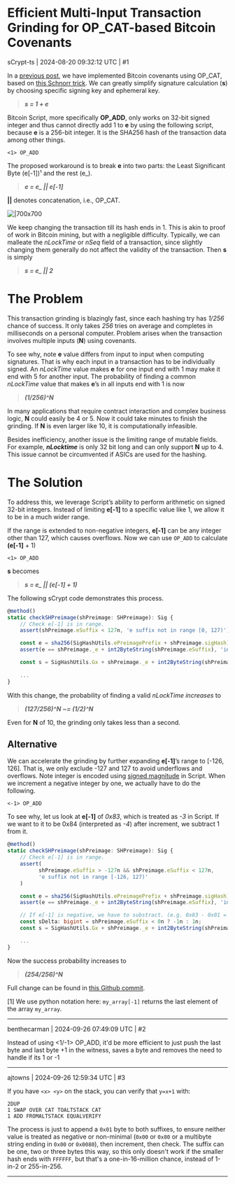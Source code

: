 # Efficient Multi-Input Transaction Grinding for OP_CAT-based Bitcoin Covenants

sCrypt-ts | 2024-08-20 09:32:12 UTC | #1

In a [previous post](https://scryptplatform.medium.com/trustless-ordinal-sales-using-op-cat-enabled-covenants-on-bitcoin-0318052f02b2), we have implemented Bitcoin covenants using OP_CAT, based on [this Schnorr trick](https://www.wpsoftware.net/andrew/blog/cat-and-schnorr-tricks-i.html). We can greatly simplify signature calculation (**s**) by choosing specific signing key and ephemeral key.

> ***s = 1 + e***

Bitcoin Script, more specifically **OP_ADD**, only works on 32-bit signed integer and thus cannot directly add 1 to **e** by using the following script, because **e** is a 256-bit integer. It is the SHA256 hash of the transaction data among other things.

`<1> OP_ADD`

The proposed workaround is to break **e** into two parts: the Least Significant Byte (e[-1])¹ and the rest (e_).

> ***e = e_ || e[-1]***

**||** denotes concatenation, i.e., OP_CAT.

![|700x700](upload://jB4aTVqr4ngZwGbV4INlUsMaxwD.jpeg)

We keep changing the transaction till its hash ends in 1. This is akin to proof of work in Bitcoin mining, but with a negligible difficulty. Typically, we can malleate the *nLockTime* or *nSeq* field of a transaction, since slightly changing them generally do not affect the validity of the transaction. Then **s** is simply

> ***s = e_ || 2***

# The Problem

This transaction grinding is blazingly fast, since each hashing try has *1/256* chance of success. It only takes *256* tries on average and completes in milliseconds on a personal computer. Problem arises when the transaction involves multiple inputs (**N**) using covenants.

To see why, note **e** value differs from input to input when computing signatures. That is why each input in a transaction has to be individually signed. An *nLockTime* value makes **e** for one input end with 1 may make it end with 5 for another input. The probability of finding a common *nLockTime* value that makes **e**’s in all inputs end with 1 is now

> ***(1/256)^N***

In many applications that require contract interaction and complex business logic, **N** could easily be 4 or 5. Now it could take minutes to finish the grinding. If **N** is even larger like 10, it is computationally infeasible.

Besides inefficiency, another issue is the limiting range of mutable fields. For example, ***nLocktime*** is only 32 bit long and can only support **N** up to 4. This issue cannot be circumvented if ASICs are used for the hashing.

# The Solution

To address this, we leverage Script’s ability to perform arithmetic on signed 32-bit integers. Instead of limiting **e[-1]** to a specific value like 1, we allow it to be in a much wider range.

If the range is extended to non-negative integers, **e[-1]** can be any integer other than 127, which causes overflows. Now we can use `OP_ADD` to calculate **(e[-1]** + 1)

`<1> OP_ADD`

**s** becomes

> ***s = e_ || (e[-1] + 1)***

The following sCrypt code demonstrates this process.

```ts
@method()
static checkSHPreimage(shPreimage: SHPreimage): Sig {
    // Check e[-1] is in range.
    assert(shPreimage.eSuffix < 127n, 'e suffix not in range [0, 127)')

    const e = sha256(SigHashUtils.ePreimagePrefix + shPreimage.sigHash)
    assert(e == shPreimage._e + int2ByteString(shPreimage.eSuffix), 'invalid value of _e')

    const s = SigHashUtils.Gx + shPreimage._e + int2ByteString(shPreimage.eSuffix + 1n)
    
    ...
}

```

With this change, the probability of finding a valid *nLockTime increases* to

> ***(127/256)^N ~= (1/2)^N***

Even for **N** of 10, the grinding only takes less than a second.

## Alternative

We can accelerate the grinding by further expanding **e[-1]**’s range to [-126, 126]. That is, we only exclude -127 and 127 to avoid underflows and overflows. Note integer is encoded using [signed magnitude](https://en.wikipedia.org/wiki/Signed_number_representations) in Script. When we increment a negative integer by one, we actually have to do the following.

`<-1> OP_ADD`

To see why, let us look at **e[-1]** of *0x83*, which is treated as *-3* in Script. If we want to it to be 0x84 (interpreted as *-4*) after increment, we subtract 1 from it.

```ts
@method()
static checkSHPreimage(shPreimage: SHPreimage): Sig {
    // Check e[-1] is in range.
    assert(
          shPreimage.eSuffix > -127n && shPreimage.eSuffix < 127n, 
          'e suffix not in range [-126, 127)'
    )

    const e = sha256(SigHashUtils.ePreimagePrefix + shPreimage.sigHash)
    assert(e == shPreimage._e + int2ByteString(shPreimage.eSuffix), 'invalid value of _e')

    // If e[-1] is negative, we have to substract. (e.g. 0x83 - 0x01 = 0x84)
    const sDelta: bigint = shPreimage.eSuffix < 0n ? -1n : 1n;
    const s = SigHashUtils.Gx + shPreimage._e + int2ByteString(shPreimage.eSuffix + sDelta)

    ...
}
```

Now the success probability increases to

> ***(254/256)^N***

Full change can be found in [this Github commit](https://github.com/sCrypt-Inc/cat-contracts/commit/3f48ae33da08046a3c2121083031ef523dd7aef9).

[1] We use python notation here: `my_array[-1]` returns the last element of the array `my_array`.

-------------------------

benthecarman | 2024-09-26 07:49:09 UTC | #2

Instead of using <1/-1> OP_ADD, it'd be more efficient to just push the last byte and last byte +1 in the witness, saves a byte and removes the need to handle if its 1 or -1

-------------------------

ajtowns | 2024-09-26 12:59:34 UTC | #3

If you have `<x> <y>` on the stack, you can verify that `y=x+1` with:

```
2DUP
1 SWAP OVER CAT TOALTSTACK CAT
1 ADD FROMALTSTACK EQUALVERIFY
```

The process is just to append a `0x01` byte to both suffixes, to ensure neither value is treated as negative or non-minimal (`0x00` or `0x80` or a multibyte string ending in `0x00` or `0x0080`), then increment, then check. The suffix can be one, two or three bytes this way, so this only doesn't work if the smaller hash ends with `FFFFFF`, but that's a one-in-16-million chance, instead of 1-in-2 or 255-in-256.

-------------------------

